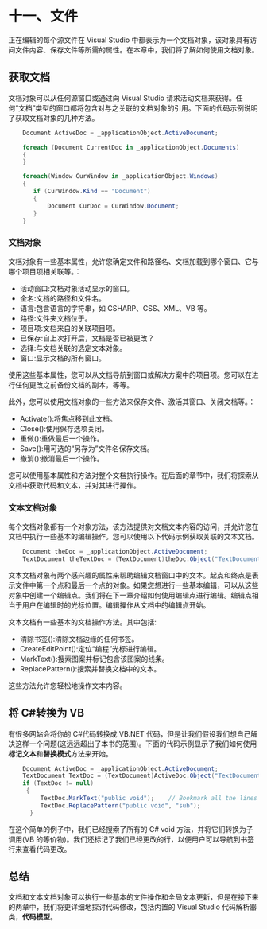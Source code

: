 # 十一、文件

正在编辑的每个源文件在 Visual Studio 中都表示为一个文档对象，该对象具有访问文件内容、保存文件等所需的属性。在本章中，我们将了解如何使用文档对象。

## 获取文档

文档对象可以从任何源窗口或通过向 Visual Studio 请求活动文档来获得。任何“文档”类型的窗口都将包含对与之关联的文档对象的引用。下面的代码示例说明了获取文档对象的几种方法。

```cs
    Document ActiveDoc = _applicationObject.ActiveDocument;

    foreach (Document CurrentDoc in _applicationObject.Documents)
    {
    }

    foreach(Window CurWindow in _applicationObject.Windows)
    {
       if (CurWindow.Kind == "Document")
       {
           Document CurDoc = CurWindow.Document;
       }
    }

```

### 文档对象

文档对象有一些基本属性，允许您确定文件和路径名、文档加载到哪个窗口、它与哪个项目项相关联等。：

*   活动窗口:文档对象活动显示的窗口。
*   全名:文档的路径和文件名。
*   语言:包含语言的字符串，如 CSHARP、CSS、XML、VB 等。
*   路径:文件夹文档位于。
*   项目项:文档来自的关联项目项。
*   已保存:自上次打开后，文档是否已被更改？
*   选择:与文档关联的选定文本对象。
*   窗口:显示文档的所有窗口。

使用这些基本属性，您可以从文档导航到窗口或解决方案中的项目项。您可以在进行任何更改之前备份文档的副本，等等。

此外，您可以使用文档对象的一些方法来保存文件、激活其窗口、关闭文档等。：

*   Activate():将焦点移到此文档。
*   Close():使用保存选项关闭。
*   重做():重做最后一个操作。
*   Save():用可选的“另存为”文件名保存文档。
*   撤消():撤消最后一个操作。

您可以使用基本属性和方法对整个文档执行操作。在后面的章节中，我们将探索从文档中获取代码和文本，并对其进行操作。

### 文本文档对象

每个文档对象都有一个对象方法，该方法提供对文档文本内容的访问，并允许您在文档中执行一些基本的编辑操作。您可以使用以下代码示例获取关联的文本文档。

```cs
    Document theDoc = _applicationObject.ActiveDocument;
    TextDocument theTextDoc = (TextDocument)theDoc.Object("TextDocument");

```

文本文档对象有两个感兴趣的属性来帮助编辑文档窗口中的文本。起点和终点是表示文件中第一个点和最后一个点的对象。如果您想进行一些基本编辑，可以从这些对象中创建一个编辑点。我们将在下一章介绍如何使用编辑点进行编辑。编辑点相当于用户在编辑时的光标位置。编辑操作从文档中的编辑点开始。

文本文档有一些基本的文档操作方法。其中包括:

*   清除书签():清除文档边缘的任何书签。
*   CreateEditPoint():定位“编程”光标进行编辑。
*   MarkText():搜索图案并标记包含该图案的线条。
*   ReplacePattern():搜索并替换文档中的文本。

这些方法允许您轻松地操作文本内容。

## 将 C#转换为 VB

有很多网站会将你的 C#代码转换成 VB.NET 代码，但是让我们假设我们想自己解决这样一个问题(这远远超出了本书的范围)。下面的代码示例显示了我们如何使用**标记文本**和**替换模式**方法来开始。

```cs
    Document ActiveDoc = _applicationObject.ActiveDocument;
    TextDocument TextDoc = (TextDocument)ActiveDoc.Object("TextDocument");
    if (TextDoc != null)
     {
         TextDoc.MarkText("public void");    // Bookmark all the lines we are going to tweak.
         TextDoc.ReplacePattern("public void", "sub");
      }

```

在这个简单的例子中，我们已经搜索了所有的 C# void 方法，并将它们转换为子调用(VB 的等价物)。我们还标记了我们已经更改的行，以便用户可以导航到书签行来查看代码更改。

## 总结

文档和文本文档对象可以执行一些基本的文件操作和全局文本更新，但是在接下来的两章中，我们将更详细地探讨代码修改，包括内置的 Visual Studio 代码解析器类，**代码模型**。